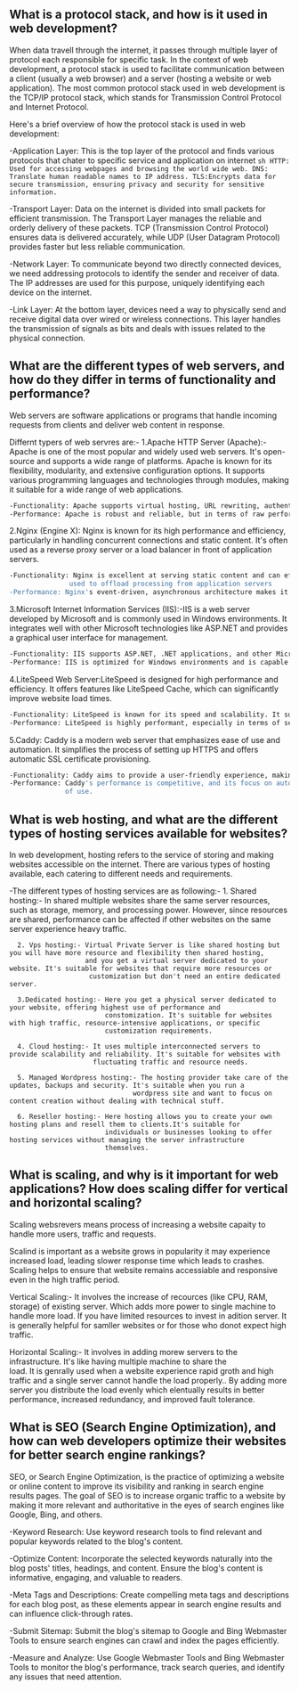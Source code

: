 ## What is a protocol stack, and how is it used in web development?

 When data travell through the internet, it passes through multiple layer of protocol each responsible for specific task.
 In the context of web development, a protocol stack is used to facilitate communication between a client (usually a web browser) and a server (hosting a website or web application). The most common protocol stack used in web development is the TCP/IP protocol stack, which stands for Transmission Control Protocol and Internet Protocol.

Here's a brief overview of how the protocol stack is used in web development:

-Application Layer: This is the top layer of the protocol and finds various protocols that chater to specific service and application on internet
    ```sh
    HTTP: Used for accessing webpages and browsing the world wide web.
    DNS: Translate human readable names to IP address.
    TLS:Encrypts data for secure transmission, ensuring privacy and security for sensitive information.
    ```

-Transport Layer: Data on the internet is divided into small packets for efficient transmission. The Transport Layer manages the reliable and orderly delivery of these packets. TCP (Transmission Control Protocol) ensures data is delivered accurately, while UDP (User Datagram Protocol) provides faster but less reliable communication.

-Network Layer: To communicate beyond two directly connected devices, we need addressing protocols to identify the sender and receiver of data. The IP addresses are used for this purpose, uniquely identifying each device on the internet.

-Link Layer: At the bottom layer, devices need a way to physically send and receive digital data over wired or wireless connections. This layer handles the transmission of signals as bits and deals with issues related to the physical connection.

## What are the different types of web servers, and how do they differ in terms of functionality and performance?

Web servers are software applications or programs that handle incoming requests from clients and deliver web content in response.

Differnt typers of web servres are:-
1.Apache HTTP Server (Apache):-Apache is one of the most popular and widely used web servers. It's open-source and supports a wide range of 
                              platforms. Apache is known for its flexibility, modularity, and extensive configuration options. It supports 
                              various programming languages and technologies through modules, making it suitable for a wide range of web 
                              applications.
```sh                              
-Functionality: Apache supports virtual hosting, URL rewriting, authentication, and SSL/TLS encryption. It can handle dynamic content through modules like mod_php for PHP support.
-Performance: Apache is robust and reliable, but in terms of raw performance and handling a high number of concurrent connections, it may not be as efficient as some other web servers like Nginx or LiteSpeed.
```
2.Nginx (Engine X): Nginx is known for its high performance and efficiency, particularly in handling concurrent connections and static 
                    content. It's often used as a reverse proxy server or a load balancer in front of application servers.
```sh                             
-Functionality: Nginx is excellent at serving static content and can efficiently handle proxying, load balancing, and caching. It's often 
               used to offload processing from application servers
-Performance: Nginx's event-driven, asynchronous architecture makes it highly efficient for serving static content and handling a large number of concurrent connections. However, it might not be as feature-rich as Apache when it comes to handling dynamic content.
```

3.Microsoft Internet Information Services (IIS):-IIS is a web server developed by Microsoft and is commonly used in Windows environments. It integrates well with other Microsoft technologies like ASP.NET and provides a graphical user interface for management.
```sh                              
-Functionality: IIS supports ASP.NET, .NET applications, and other Microsoft-specific technologies. It provides features like authentication, URL rewriting, and SSL/TLS support.
-Performance: IIS is optimized for Windows environments and is capable of handling dynamic content efficiently. However, its performance might be influenced by the underlying Windows operating system.
```

4.LiteSpeed Web Server:LiteSpeed is designed for high performance and efficiency. It offers features like LiteSpeed Cache, which can 
                       significantly improve website load times.
```sh                              
-Functionality: LiteSpeed is known for its speed and scalability. It supports features like caching, load balancing, and HTTP/2 support.
-Performance: LiteSpeed is highly performant, especially in terms of serving static and dynamic content efficiently. Its caching capabilities contribute to improved performance.
```

5.Caddy: Caddy is a modern web server that emphasizes ease of use and automation. It simplifies the process of setting up HTTPS and offers 
        automatic SSL certificate provisioning.
```sh                              
-Functionality: Caddy aims to provide a user-friendly experience, making it easy to configure and manage. It supports automatic HTTPS, HTTP/2, and easy setup of reverse proxies.
-Performance: Caddy's performance is competitive, and its focus on automation and simplicity can be appealing for developers seeking ease 
              of use.
```

## What is web hosting, and what are the different types of hosting services available for websites?

In web development, hosting refers to the service of storing and making websites accessible on the internet. There are various types of hosting available, each catering to different needs and requirements.

 -The different types of hosting services are as following:-
      1. Shared hosting:- In shared multiple websites share the same server resources, such as storage, memory, and processing power. 
                          However, since resources are shared, performance can be affected if other websites on the same server experience 
                          heavy traffic.
   
      2. Vps hosting:- Virtual Private Server is like shared hosting but you will have more resource and flexibility then shared hosting, 
                       and you get a virtual server dedicated to your website. It's suitable for websites that require more resources or   
                        customization but don't need an entire dedicated server.

      3.Dedicated hosting:- Here you get a physical server dedicated to your website, offering highest use of performance and    
                            constomization. It's suitable for websites with high traffic, resource-intensive applications, or specific 
                            customization requirements.

      4. Cloud hosting:- It uses multiple interconnected servers to provide scalability and reliability. It's suitable for websites with 
                         fluctuating traffic and resource needs.
      
      5. Managed Wordpress hosting:- The hosting provider take care of the updates, backups and security. It's suitable when you run a 
                                   wordpress site and want to focus on content creation without dealing with technical stuff.
      
      6. Reseller hosting:- Here hosting allows you to create your own hosting plans and resell them to clients.It's suitable for 
                            individuals or businesses looking to offer hosting services without managing the server infrastructure 
                            themselves.


## What is scaling, and why is it important for web applications? How does scaling differ for vertical and horizontal scaling?

Scaling websrevers means process of increasing a website capaity to handle more users, traffic and requests. 

Scalind is important as a website grows in popularity it may experience increased load, leading slower response time which leads to crashes. Scaling helps to ensure that website remains accessiable and responsive even in the high traffic period.

Vertical Scaling:- It involves the increase of recources (like CPU, RAM, storage) of existing server. Which adds more power to single 
                   machine to  handle more load. If you have limited resources to invest in adition server. It is generally helpful for 
                   samller websites or for those who donot  expect high traffic.

Horizontal Scaling:- It involves in  adding morew servers to the infrastructure. It's like having multiple machine to share the           
                     load. It is genrally used when a website experience rapid groth and high traffic and a single server cannot handle the 
                     load properly.. By adding more server you distribute the load evenly which elentually results in better        
                     performance, increased redundancy, and improved fault tolerance.


## What is SEO (Search Engine Optimization), and how can web developers optimize their websites for better search engine rankings?

SEO, or Search Engine Optimization, is the practice of optimizing a website or online content to improve its visibility and ranking in 
search engine results pages. The goal of SEO is to increase organic traffic to a website by making it more relevant and authoritative in 
the eyes of search engines like Google, Bing, and others.

 -Keyword Research: Use keyword research tools to find relevant and popular keywords related to the blog's content.

 -Optimize Content: Incorporate the selected keywords naturally into the blog posts' titles, headings, and content. Ensure the blog's 
                    content is informative, engaging, and valuable to readers.

 -Meta Tags and Descriptions: Create compelling meta tags and descriptions for each blog post, as these elements appear in search engine 
                    results and can influence click-through rates.

 -Submit Sitemap: Submit the blog's sitemap to Google and Bing Webmaster Tools to ensure search engines can crawl and index the pages 
                    efficiently.         

 -Measure and Analyze: Use Google Webmaster Tools and Bing Webmaster Tools to monitor the blog's performance, track search queries, and 
                    identify any issues that need attention.                   


